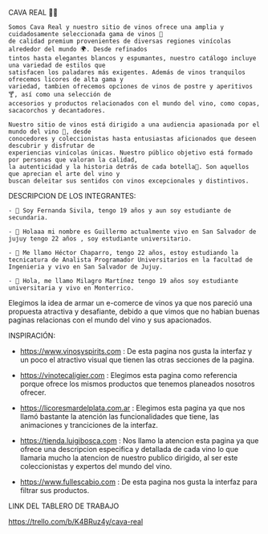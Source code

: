 CAVA REAL 🍷👑

    Somos Cava Real y nuestro sitio de vinos ofrece una amplia y cuidadosamente seleccionada gama de vinos 🍷
    de calidad premium provenientes de diversas regiones vinícolas alrededor del mundo 🌍. Desde refinados 
    tintos hasta elegantes blancos y espumantes, nuestro catálogo incluye una variedad de estilos que 
    satisfacen los paladares más exigentes. Además de vinos tranquilos ofrecemos licores de alta gama y 
    variedad, tambien ofrecemos opciones de vinos de postre y aperitivos🍸, así como una selección de 
    accesorios y productos relacionados con el mundo del vino, como copas, sacacorchos y decantadores.

    Nuestro sitio de vinos está dirigido a una audiencia apasionada por el mundo del vino 🍇, desde 
    conocedores y coleccionistas hasta entusiastas aficionados que deseen descubrir y disfrutar de 
    experiencias vinícolas únicas. Nuestro público objetivo está formado por personas que valoran la calidad, 
    la autenticidad y la historia detrás de cada botella🍾. Son aquellos que aprecian el arte del vino y 
    buscan deleitar sus sentidos con vinos excepcionales y distintivos.


DESCRIPCION DE LOS INTEGRANTES:

    - 👩 Soy Fernanda Sivila, tengo 19 años y aun soy estudiante de secundaria.

    - 🧑 Holaaa mi nombre es Guillermo actualmente vivo en San Salvador de jujuy tengo 22 años , soy estudiante universitario.

    - 🧑 Me llamo Héctor Chaparro, tengo 22 años, estoy estudiando la tecnicatura de Analista Programador Universitarios en la facultad de Ingenieria y vivo en San Salvador de Jujuy.

    - 👩 Hola, me llamo Milagro Martínez tengo 19 años soy estudiante universitaria y vivo en Monterrico.

Elegimos la idea de armar un e-comerce de vinos ya que nos pareció una propuesta atractiva y desafiante, debido a que vimos que no habian buenas paginas relacionas con el mundo del vino y sus apacionados.

INSPIRACIÓN:

- https://www.vinosyspirits.com : De esta pagina nos gusta la interfaz y un poco el atractivo visual que tienen las otras secciones de la pagina.

- https://vinotecaligier.com : Elegimos esta pagina como referencia porque ofrece los mismos productos que tenemos planeados nosotros ofrecer.

- https://licoresmardelplata.com.ar : Elegimos esta pagina ya que nos llamó bastante la atención las funcionalidades que tiene, las animaciones y tranciciones de la interfaz. 

- https://tienda.luigibosca.com : Nos llamo la atencion esta pagina ya que ofrece una descripcion especifica y detallada de cada vino lo que llamaria mucho la atencion de 
nuestro publico dirigido, al ser este coleccionistas y expertos del mundo del vino.

- https://www.fullescabio.com : De esta pagina nos gusta la interfaz para filtrar sus productos.

LINK DEL TABLERO DE TRABAJO

https://trello.com/b/K4BRuz4y/cava-real